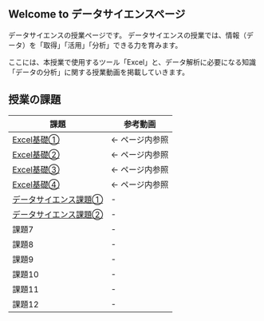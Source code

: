 ## Welcome to データサイエンスページ

データサイエンスの授業ページです。
データサイエンスの授業では、情報（データ）を「取得」「活用」「分析」できる力を育みます。

ここには、本授業で使用するツール「Excel」と、データ解析に必要になる知識「データの分析」に関する授業動画を掲載していきます。


## 授業の課題

|  課題  |  参考動画  |
| ---- | ---- |
|  [Excel基礎①](learning/excel1.md)  |  ← ページ内参照   |
|  [Excel基礎②](learning/excel2.md)  |  ← ページ内参照   |
|  [Excel基礎③](learning/excel3.md)  |  ← ページ内参照   |
|  [Excel基礎④](learning/excel4.md)  |  ← ページ内参照   |
|  [データサイエンス課題①](learning/deta_science1.md)  |  -  |
|  [データサイエンス課題②](learning/deta_science2.md)  |  -  |
|  課題7  |  -  |
|  課題8  |  -  |
|  課題9  |  -  |
|  課題10 |  -  |
|  課題11 |  -  |
|  課題12  |  -  |
